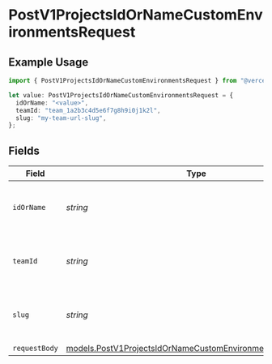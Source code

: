 # PostV1ProjectsIdOrNameCustomEnvironmentsRequest

## Example Usage

```typescript
import { PostV1ProjectsIdOrNameCustomEnvironmentsRequest } from "@vercel/sdk/models/postv1projectsidornamecustomenvironmentsop.js";

let value: PostV1ProjectsIdOrNameCustomEnvironmentsRequest = {
  idOrName: "<value>",
  teamId: "team_1a2b3c4d5e6f7g8h9i0j1k2l",
  slug: "my-team-url-slug",
};
```

## Fields

| Field                                                                                                                          | Type                                                                                                                           | Required                                                                                                                       | Description                                                                                                                    | Example                                                                                                                        |
| ------------------------------------------------------------------------------------------------------------------------------ | ------------------------------------------------------------------------------------------------------------------------------ | ------------------------------------------------------------------------------------------------------------------------------ | ------------------------------------------------------------------------------------------------------------------------------ | ------------------------------------------------------------------------------------------------------------------------------ |
| `idOrName`                                                                                                                     | *string*                                                                                                                       | :heavy_check_mark:                                                                                                             | The unique project identifier or the project name                                                                              |                                                                                                                                |
| `teamId`                                                                                                                       | *string*                                                                                                                       | :heavy_minus_sign:                                                                                                             | The Team identifier to perform the request on behalf of.                                                                       | team_1a2b3c4d5e6f7g8h9i0j1k2l                                                                                                  |
| `slug`                                                                                                                         | *string*                                                                                                                       | :heavy_minus_sign:                                                                                                             | The Team slug to perform the request on behalf of.                                                                             | my-team-url-slug                                                                                                               |
| `requestBody`                                                                                                                  | [models.PostV1ProjectsIdOrNameCustomEnvironmentsRequestBody](../models/postv1projectsidornamecustomenvironmentsrequestbody.md) | :heavy_minus_sign:                                                                                                             | N/A                                                                                                                            |                                                                                                                                |